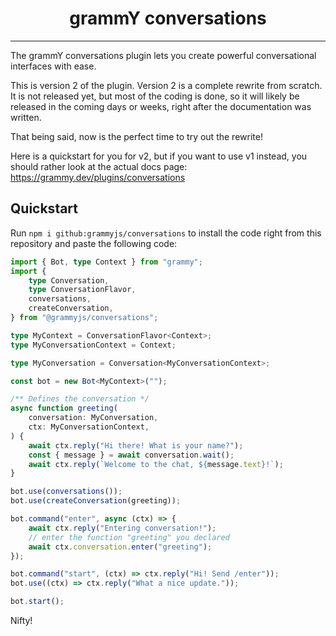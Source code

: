 # <h1 align="center">grammY conversations</h1>

---

The grammY conversations plugin lets you create powerful conversational interfaces with ease.

This is version 2 of the plugin.
Version 2 is a complete rewrite from scratch.
It is not released yet, but most of the coding is done, so it will likely be released in the coming days or weeks, right after the documentation was written.

That being said, now is the perfect time to try out the rewrite!

Here is a quickstart for you for v2, but if you want to use v1 instead, you should rather look at the actual docs page: <https://grammy.dev/plugins/conversations>

## Quickstart

Run `npm i github:grammyjs/conversations` to install the code right from this repository and paste the following code:

```ts
import { Bot, type Context } from "grammy";
import {
    type Conversation,
    type ConversationFlavor,
    conversations,
    createConversation,
} from "@grammyjs/conversations";

type MyContext = ConversationFlavor<Context>;
type MyConversationContext = Context;

type MyConversation = Conversation<MyConversationContext>;

const bot = new Bot<MyContext>("");

/** Defines the conversation */
async function greeting(
    conversation: MyConversation,
    ctx: MyConversationContext,
) {
    await ctx.reply("Hi there! What is your name?");
    const { message } = await conversation.wait();
    await ctx.reply(`Welcome to the chat, ${message.text}!`);
}

bot.use(conversations());
bot.use(createConversation(greeting));

bot.command("enter", async (ctx) => {
    await ctx.reply("Entering conversation!");
    // enter the function "greeting" you declared
    await ctx.conversation.enter("greeting");
});

bot.command("start", (ctx) => ctx.reply("Hi! Send /enter"));
bot.use((ctx) => ctx.reply("What a nice update."));

bot.start();
```

Nifty!
